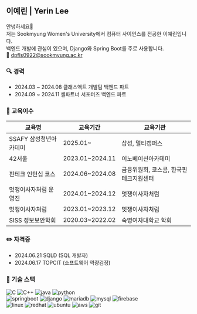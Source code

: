 ## 이예린 | Yerin Lee
안녕하세요👋 </br>
저는 Sookmyung Women's University에서 컴퓨터 사이언스를 전공한 이예린입니다. <br/>
백엔드 개발에 관심이 있으며, Django와 Spring Boot를 주로 사용합니다. <br/>
📩 dpfls0922@sookmyung.ac.kr

### 🔍 경력
- 2024.03 ~ 2024.08 클래스액트 개발팀 백엔드 파트
- 2024.09 ~ 2024.11 셀파트너 서포터즈 백엔드 파트

### 💼 교육이수
| **교육명**|**교육기간**|**교육기관**|
|----|----|----|
|SSAFY 삼성청년아카데미|2025.01~|삼성, 멀티캠퍼스|
|42서울|2023.01~2024.11|이노베이션아카데미|
|핀테크 인턴십 코스|2024.06~2024.08|금융위원회, 코스콤, 한국핀테크지원센터|
|멋쟁이사자처럼 운영진|2024.01~2024.12|멋쟁이사자처럼|
|멋쟁이사자처럼| 2023.01~2023.12|멋쟁이사자처럼|
|SISS 정보보안학회|2020.03~2022.02|숙명여자대학교 학회|

### ✏️ 자격증
- 2024.06.21 SQLD (SQL 개발자)
- 2024.06.17 TOPCIT (소프트웨어 역량검정)

### 🚀 기술 스택
![C](https://img.shields.io/badge/C-A8B9CC?style=flat-square&logo=c&logoColor=white)
![C++](https://img.shields.io/badge/C++-00599C?style=flat-square&logo=cplusplus&logoColor=white)
![java](https://img.shields.io/badge/Java-ED8B00?style=flat-square&logo=openjdk&logoColor=white)
![python](https://img.shields.io/badge/python-3776AB?style=flat-square&logo=python&logoColor=white)
<br/>
![springboot](https://img.shields.io/badge/SpringBoot-6DB33F?style=flat-square&logo=spring&logoColor=white)
![django](https://img.shields.io/badge/Django-092E20?style=flat-square&logo=django&logoColor=white)
![mariadb](https://img.shields.io/badge/MariaDB-003545?style=flat-square&logo=mariadb&logoColor=white)
![mysql](https://img.shields.io/badge/MySQL-00000F?style=flat-square&logo=mysql&logoColor=white)
![firebase](https://img.shields.io/badge/Firebase-039BE5?style=flat-square&logo=Firebase&logoColor=white)
<br/>
![linux](https://img.shields.io/badge/Linux-FCC624?style=flat-square&logo=linux&logoColor=black)
![redhat](https://img.shields.io/badge/Red%20Hat-EE0000?style=flat-square&logo=redhat&logoColor=white)
![ubuntu](https://img.shields.io/badge/Ubuntu-E95420?style=flat-square&logo=ubuntu&logoColor=white)
![aws](https://img.shields.io/badge/Amazon_AWS-FF9900?style=flat-square&logo=amazonaws&logoColor=white)
![git](https://img.shields.io/badge/git-F05032?style=flat-square&logo=git&logoColor=white)
